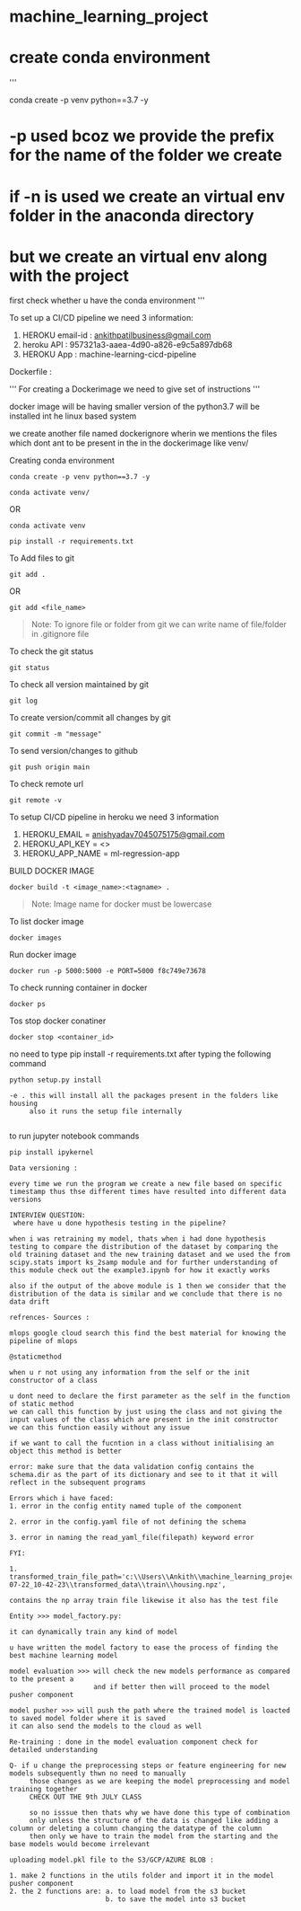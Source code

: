 # machine_learning_project

# create conda environment
'''

conda create -p venv python==3.7 -y

# -p used bcoz we provide the prefix for the name of the folder we create
# if -n is used we create an virtual env folder in the anaconda directory 

# but we create an virtual env along with the project 

first check whether u have the conda environment
''' 

To set up a CI/CD pipeline we need 3 information:
1. HEROKU email-id : ankithpatilbusiness@gmail.com
2. heroku API : 957321a3-aaea-4d90-a826-e9c5a897db68
3. HEROKU App : machine-learning-cicd-pipeline



Dockerfile :

''' For creating a Dockerimage we need to give set of instructions '''

docker image will be having smaller version of the python3.7 will be installed int he linux based system 

we create another file named dockerignore wherin we mentions the files which dont ant to be present in the in the dockerimage
like venv/


Creating conda environment
```
conda create -p venv python==3.7 -y
```
```
conda activate venv/
```
OR 
```
conda activate venv
```

```
pip install -r requirements.txt
```

To Add files to git
```
git add .
```

OR
```
git add <file_name>
```

> Note: To ignore file or folder from git we can write name of file/folder in .gitignore file

To check the git status 
```
git status
```
To check all version maintained by git
```
git log
```

To create version/commit all changes by git
```
git commit -m "message"
```

To send version/changes to github
```
git push origin main
```

To check remote url 
```
git remote -v
```

To setup CI/CD pipeline in heroku we need 3 information
1. HEROKU_EMAIL = anishyadav7045075175@gmail.com
2. HEROKU_API_KEY = <>
3. HEROKU_APP_NAME = ml-regression-app

BUILD DOCKER IMAGE
```
docker build -t <image_name>:<tagname> .
```
> Note: Image name for docker must be lowercase


To list docker image
```
docker images
```

Run docker image
```
docker run -p 5000:5000 -e PORT=5000 f8c749e73678
```

To check running container in docker
```
docker ps
```

Tos stop docker conatiner
```
docker stop <container_id>
```

no need to type pip install -r requirements.txt after typing the following command
```
python setup.py install
```

```
-e . this will install all the packages present in the folders like housing
     also it runs the setup file internally
     
```

to run jupyter notebook commands

```
pip install ipykernel
```

```
Data versioning :
```

```
every time we run the program we create a new file based on specific timestamp thus thse different times have resulted into different data versions
```

```
INTERVIEW QUESTION:
 where have u done hypothesis testing in the pipeline? 
```
```
when i was retraining my model, thats when i had done hypothesis testing to compare the distribution of the dataset by comparing the old training dataset and the new training dataset and we used the from scipy.stats import ks_2samp module and for further understanding of this module check out the example3.ipynb for how it exactly works

also if the output of the above module is 1 then we consider that the distribution of the data is similar and we conclude that there is no data drift 
```

```
refrences- Sources :
```
```
mlops google cloud search this find the best material for knowing the pipeline of mlops
``` 

```
@staticmethod
```
```
when u r not using any information from the self or the init constructor of a class

u dont need to declare the first parameter as the self in the function of static method
we can call this function by just using the class and not giving the input values of the class which are present in the init constructor
we can this function easily without any issue

if we want to call the fucntion in a class without initialising an object this method is better
```

```
error: make sure that the data validation config contains the schema.dir as the part of its dictionary and see to it that it will reflect in the subsequent programs
``` 
```
Errors which i have faced:
1. error in the config entity named tuple of the component 

2. error in the config.yaml file of not defining the schema

3. error in naming the read_yaml_file(filepath) keyword error
```

```
FYI:

1.  transformed_train_file_path='c:\\Users\\Ankith\\machine_learning_project\\housing\\artifact\\data_transformation\\2022-07-22_10-42-23\\transformed_data\\train\\housing.npz',

contains the np array train file likewise it also has the test file
```

```
Entity >>> model_factory.py:

it can dynamically train any kind of model
```

```
u have written the model factory to ease the process of finding the best machine learning model
```
```
model evaluation >>> will check the new models performance as compared to the present a
                     and if better then will proceed to the model pusher component

model pusher >>> will push the path where the trained model is loacted to saved model folder where it is saved
it can also send the models to the cloud as well
```

```
Re-training : done in the model evaluation component check for detailed understanding
```
```
Q- if u change the preprocessing steps or feature engineering for new models subsequently thwn no need to manually 
     those changes as we are keeping the model preprocessing and model training together 
     CHECK OUT THE 9th JULY CLASS

     so no isssue then thats why we have done this type of combination
     only unless the structure of the data is changed like adding a column or deleting a column changing the datatype of the column 
     then only we have to train the model from the starting and the base models would become irrelevant 
```

```
uploading model.pkl file to the S3/GCP/AZURE BLOB :

1. make 2 functions in the utils folder and import it in the model pusher component
2. the 2 functions are: a. to load model from the s3 bucket
                        b. to save the model into s3 bucket


